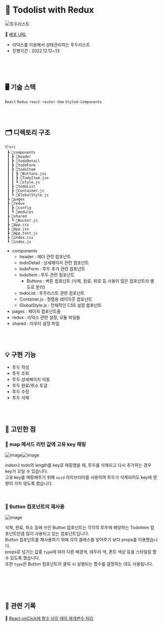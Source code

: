 
# 📓 Todolist with Redux

![투두리스트](https://user-images.githubusercontent.com/82587107/207487927-f4287995-94b3-4211-8b2a-acc757576d83.png)


🔗  [배포 URL](https://todolist-redux-theta.vercel.app/)

* 리덕스를 이용해서 상태관리하는 투두리스트
* 진행기간 : 2022.12.12~13


<br/>
<br/>
<br/>

## 🖥 기술 스택

`React` `Redux` `react-router-dom` `Styled-Components`


<br/>
<br/>


## 🗂 디렉토리 구조
```
📦src
 ┣ 📂components
 ┃ ┣ 📂header
 ┃ ┣ 📂todoDetail
 ┃ ┣ 📂todoForm
 ┃ ┣ 📂todoItem
 ┃ ┃ ┣ 📜Buttons.jsx
 ┃ ┃ ┣ 📜TodoItem.jsx
 ┃ ┃ ┗ 📜style.js
 ┃ ┣ 📂todoList
 ┃ ┣ 📜Container.js
 ┃ ┗ 📜GlobalStyle.js
 ┣ 📂pages
 ┣ 📂redux
 ┃ ┣ 📂config
 ┃ ┗ 📂modules
 ┣ 📂shared
 ┃ ┗ 📜Router.js
 ┣ 📜App.css
 ┣ 📜App.jsx
 ┣ 📜App.test.js
 ┣ 📜index.css
 ┗ 📜index.js
```

* components
  - header : 헤더 관련 컴포넌트
  - todoDetail : 상세페이지 관련 컴포넌트
  - todoForm : 투두 추가 관련 컴포넌트
  - todoItem : 투두 관련 컴포넌트
    - Buttons : 버튼 컴포넌트 (삭제, 완료, 뒤로 등 사용이 많은 컴포넌트라 별도로 분리)
  - todoList : 투두리스트 관련 컴포넌트
  - Container.js : 정렬용 레이아웃 컴포넌트
  - GlobalStyle.js : 전체적인 CSS 설정 컴포넌트
* pages : 페이지 컴포넌트들
* redux : 리덕스 관련 설정, 모듈 파일들
* shared : 라우터 설정 파일


<br/>
<br/>


## 💡 구현 기능

* 투두 작성
* 투두 조회
* 투두 상세페이지 이동
* 투두 완료/취소 토글
* 투두 수정
* 투두 삭제


<br/>
<br/>


## 🤔 고민한 점

### 👀 map 메서드 리턴 값에 고유 key 매핑
![image](https://user-images.githubusercontent.com/82587107/207489227-730d928d-d485-4959-b2f4-8c097b5431c7.png)![image](https://user-images.githubusercontent.com/82587107/207492839-e9f863ea-e727-4185-943e-34901ccac2a5.png)


index나 todo의 length를 key로 매핑했을 때, 투두를 삭제되고 다시 추가하는 경우 key가 꼬일 수 있습니다. <br/>
고유 key를 매핑해주기 위해 `uuid` 라이브러리를 사용하여 투두가 삭제되어도 key에 영향이 가지 않도록 했습니다.

<br/>

### 👀 Button 컴포넌트의 재사용
![image](https://user-images.githubusercontent.com/82587107/207491268-1f6c30f9-434b-44a3-bf21-36e8d54de11e.png)

삭제, 완료, 취소 등에 쓰인 Button 컴포넌트는 각각의 투두에 해당하는 TodoItem 컴포넌트만큼 많이 사용되고 있는 컴포넌트입니다. <br/>
Button 컴포넌트를 재사용하기 위해 각각 클래스를 넣어주기 보다 props를 이용했습니다. <br/>
props로 넘기는 값중 `type`에 따라 다른 배경색, 테두리 색, 폰트 색상 등을 스타일링 할 수 있도록 했습니다. <br/>
또한 `type`은 Button 컴포넌트의 클릭 시 실행되는 함수를 결정하는 데도 사용됩니다.

<br/>
<br/>
<br/>
<br/>


## 📑 관련 기록

🔗 [React onClick에 함수 넘길 때의 매개변수 처리](https://i-ten.tistory.com/242)


<br/>
<br/>

